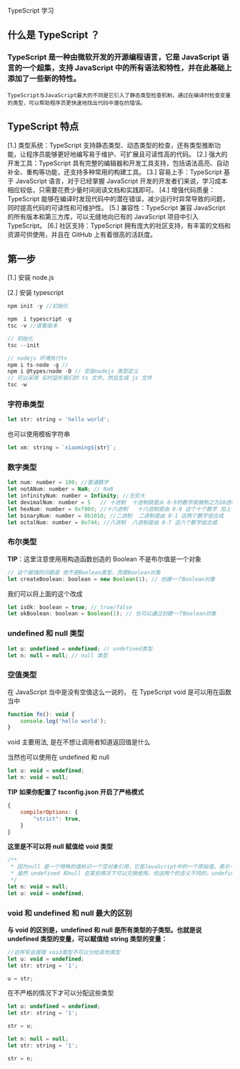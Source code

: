 TypeScript 学习

## 什么是 TypeScript ？

### TypeScript 是一种由微软开发的开源编程语言，它是 JavaScript 语言的一个超集，支持 JavaScript 中的所有语法和特性，并在此基础上添加了一些新的特性。

    TypeScript与JavaScript最大的不同是它引入了静态类型检查机制，通过在编译时检查变量的类型，可以帮助程序员更快速地找出代码中潜在的错误。

## TypeScript 特点

[1.] 类型系统：TypeScript 支持静态类型、动态类型的检查，还有类型推断功能，让程序员能够更好地编写易于维护、可扩展且可读性高的代码。
[2.] 强大的开发工具：TypeScript 具有完整的编辑器和开发工具支持，包括语法高亮、自动补全、重构等功能，还支持多种常用的构建工具。
[3.] 容易上手：TypeScript 基于 JavaScript 语言，对于已经掌握 JavaScript 开发的开发者们来说，学习成本相应较低，只需要花费少量时间阅读文档和实践即可。
[4.] 增强代码质量：TypeScript 能够在编译时发现代码中的潜在错误，减少运行时异常导致的问题，同时提高代码的可读性和可维护性。
[5.] 兼容性：TypeScript 兼容 JavaScript 的所有版本和第三方库，可以无缝地向已有的 JavaScript 项目中引入 TypeScript。
[6.] 社区支持：TypeScript 拥有庞大的社区支持，有丰富的文档和资源可供使用，并且在 GitHub 上有着很高的活跃度。

## 第一步

[1.] 安装 node.js

[2.] 安装 typescript

```JavaScript
npm init -y //初始化

npm  i typescript -g
tsc -v //查看版本

// 初始化
tsc --init

// nodejs 环境执行ts
npm i ts-node -g //
npm i @types/node -D // 安装nodejs 类型定义
// 可以采用 实时监听我们的 ts 文件，然后生成 js 文件
tsc -w
```

### 字符串类型

```javaScript
let str: string = 'hello world';
```

也可以使用模板字符串

```javaScript
let xm: string = `xiaoming${str}`;
```

### 数字类型

```javaScript
let num: number = 100; //普通数字
let notANum: number = NaN; // NaN
let infinityNum: number = Infinity; //无穷大
let devimalNum: number = 5   // 十进制  十进制就是从 0-9的数字就被称之为10进制
let hexNum: number = 0xf00d; //十六进制   十六进制是由 0-9 这个十个数字 加上 A-F/a-f 这六个字符组合成 共有16个字符
let binaryNum: number = 0b1010; //二进制  二进制是由 0-1 这两个数字组合成
let octalNum: number = 0o744; //八进制  八进制是由 0-7 这八个数字组合成
```

### 布尔类型

**TIP**：这里注意使用用构造函数创造的 Boolean 不是布尔值是一个对象

```javaScript
// 这个报错的问题是 他不是Boolean类型，而是Boolean对象
let createBoolean: boolean = new Boolean(1); // 创建一个Boolean对象
```

我们可以将上面的这个改成

```javaScript
let isOk: boolean = true; // true/false
let okBoolean: boolean = Boolean(1); // 也可以通过创建一个Boolean对象
```

### undefined 和 null 类型

```javascript
let u: undefined = undefined; // undefined类型
let n: null = null; // null 类型
```

### 空值类型

在 JavaScript 当中是没有空值这么一说的， 在 TypeScript void 是可以用在函数当中

```javascript
function fn(): void {
    console.log('hello world');
}
```

void 主要用法, 是在不想让调用者知道返回值是什么

当然也可以使用在 undefined 和 null

```javascript
let u: void = undefined;
let n: void = null;
```

**TIP**
**如果你配置了 tsconfig.json 开启了严格模式**

```javascript
{
	compilerOptions: {
		"strict": true,
	}
}
```

**这里是不可以将 null 赋值给 void 类型**

```javascript
/**
 * 因为null 是一个特殊的值标识一个空对象引用，它是JavaScript中的一个原始值，表示一个变量没有值或者对象不指向任何实际的对象
 * 虽然 undefined 和null 在某些情况下可以交换使用，但这两个的含义不同的，undefined 表示变量未定义或者一个对象属性不存在，而null 表示 一个变量被明确地赋值为一个空对象引用
 */
let n: void = null;
let u: void = undefined;
```

### void 和 undefined 和 null 最大的区别

**与 void 的区别是，undefined 和 null 是所有类型的子类型。也就是说 undefined 类型的变量，可以赋值给 string 类型的变量：**

```javascript
//这样写会报错 void类型不可以分给其他类型
let u: void = undefined;
let str: string = '1';

u = str;
```

在不严格的情况下才可以分配这些类型

```javascript
let u: undefined = undefined;
let str: string = '1';

str = u;

let n: null = null;
let str: string = '1';

str = n;
```